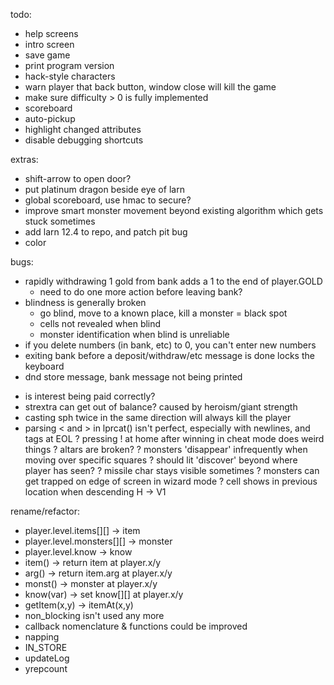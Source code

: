 todo:
- help screens
- intro screen
- save game
- print program version
- hack-style characters
- warn player that back button, window close will kill the game
- make sure difficulty > 0 is fully implemented
- scoreboard
- auto-pickup
- highlight changed attributes
- disable debugging shortcuts

extras:
- shift-arrow to open door?
- put platinum dragon beside eye of larn
- global scoreboard, use hmac to secure?
- improve smart monster movement beyond existing algorithm which gets stuck sometimes
- add larn 12.4 to repo, and patch pit bug
- color

bugs:
* rapidly withdrawing 1 gold from bank adds a 1 to the end of player.GOLD
    - need to do one more action before leaving bank?
* blindness is generally broken
    - go blind, move to a known place, kill a monster = black spot
    - cells not revealed when blind
    - monster identification when blind is unreliable
* if you delete numbers (in bank, etc) to 0, you can't enter new numbers
* exiting bank before a deposit/withdraw/etc message is done locks the keyboard
* dnd store message, bank message not being printed
- is interest being paid correctly?
- strextra can get out of balance? caused by heroism/giant strength
- casting sph twice in the same direction will always kill the player
- parsing < and > in lprcat() isn't perfect, especially with newlines, and tags at EOL
? pressing ! at home after winning in cheat mode does weird things
? altars are broken?
? monsters 'disappear' infrequently when moving over specific squares
? should lit 'discover' beyond where player has seen?
? missile char stays visible sometimes
? monsters can get trapped on edge of screen in wizard mode
? cell shows in previous location when descending H -> V1

rename/refactor:
- player.level.items[][] -> item
- player.level.monsters[][] -> monster
- player.level.know -> know
- item() -> return item at player.x/y
- arg() -> return item.arg at player.x/y
- monst() -> monster at player.x/y
- know(var) -> set know[][] at player.x/y
- getItem(x,y) -> itemAt(x,y)
- non_blocking isn't used any more
- callback nomenclature & functions could be improved
- napping
- IN_STORE
- updateLog
- yrepcount
